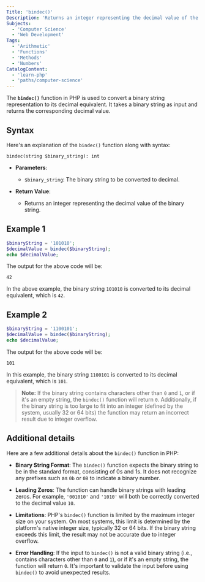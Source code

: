 ```yaml
---
Title: 'bindec()'
Description: 'Returns an integer representing the decimal value of the binary string passed as input.'
Subjects:
  - 'Computer Science'
  - 'Web Development'
Tags:
  - 'Arithmetic'
  - 'Functions'
  - 'Methods'
  - 'Numbers'
CatalogContent:
  - 'learn-php'
  - 'paths/computer-science'
---
```


The **`bindec()`** function in PHP is used to convert a binary string representation to its decimal equivalent. It takes a binary string as input and returns the corresponding decimal value.

## Syntax

Here's an explanation of the `bindec()` function along with syntax:

```pseudo
bindec(string $binary_string): int
```

- **Parameters**:

  - `$binary_string`: The binary string to be converted to decimal.

- **Return Value**:
  - Returns an integer representing the decimal value of the binary string.

## Example 1

```php
$binaryString = '101010';
$decimalValue = bindec($binaryString);
echo $decimalValue;
```

The output for the above code will be:

```shell
42
```

In the above example, the binary string `101010` is converted to its decimal equivalent, which is `42`.

## Example 2

```php
$binaryString = '1100101';
$decimalValue = bindec($binaryString);
echo $decimalValue;
```

The output for the above code will be:

```shell
101
```

In this example, the binary string `1100101` is converted to its decimal equivalent, which is `101`.

> **Note:** If the binary string contains characters other than `0` and `1`, or if it's an empty string, the `bindec()` function will return `0`. Additionally, if the binary string is too large to fit into an integer (defined by the system, usually 32 or 64 bits) the function may return an incorrect result due to integer overflow.

## Additional details

Here are a few additional details about the `bindec()` function in PHP:

- **Binary String Format**: The `bindec()` function expects the binary string to be in the standard format, consisting of 0s and 1s. It does not recognize any prefixes such as `0b` or `0B` to indicate a binary number.

- **Leading Zeros**: The function can handle binary strings with leading zeros. For example, `'001010'` and `'1010'` will both be correctly converted to the decimal value `10`.

- **Limitations**: PHP's `bindec()` function is limited by the maximum integer size on your system. On most systems, this limit is determined by the platform's native integer size, typically 32 or 64 bits. If the binary string exceeds this limit, the result may not be accurate due to integer overflow.

- **Error Handling**: If the input to `bindec()` is not a valid binary string (i.e., contains characters other than `0` and `1`), or if it's an empty string, the function will return `0`. It's important to validate the input before using `bindec()` to avoid unexpected results.
